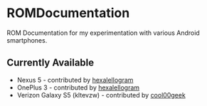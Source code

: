 # ROMDocumentation

ROM Documentation for my experimentation with various Android smartphones.

## Currently Available
- Nexus 5 - contributed by [hexalellogram](https://github.com/hexalellogram)
- OnePlus 3 - contributed by [hexalellogram](https://github.com/hexalellogram)
- Verizon Galaxy S5 (kltevzw) - contributed by [cool00geek](https://github.com/cool00geek)
